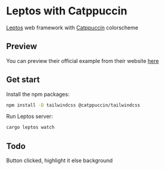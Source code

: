 # Leptos with Catppuccin

[Leptos](https://github.com/leptos-rs/leptos) web framework with [Catppuccin](https://github.com/catppuccin/tailwindcss) colorscheme

## Preview

You can preview their official example from their website [here](https://tailwindcss.catppuccin.com)

## Get start

Install the npm packages:

```bash
npm install -D tailwindcss @catppuccin/tailwindcss
```

Run Leptos server:

```bash
cargo leptos watch
```

## Todo

Button clicked, highlight it else background

